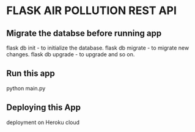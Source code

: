 
# FLASK AIR POLLUTION REST API

## Migrate the databse before running app
  flask db init - to initialize the database. 
  flask db migrate - to migrate new changes. 
  flask db upgrade - to upgrade and so on.  



## Run this app
  python main.py


## Deploying this App
  deployment on Heroku cloud

